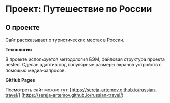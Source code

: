 # Проект: Путешествие по России

## О проекте
Сайт рассказывает о туристических местах в России.


**Технологии**

В проекте используется методология БЭМ, файловая структура проекта nested. Сделан адаптив под популярные размеры экранов устройств с помощью медиа-запросов.

**GitHub Pages**

Посмотреть сайт можно тут: [https://sereja-artemov.github.io/russian-travel/] (https://sereja-artemov.github.io/russian-travel/)
